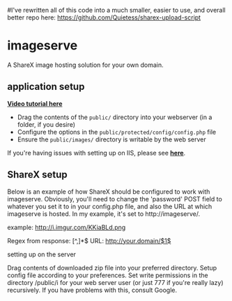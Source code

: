 #I've rewritten all of this code into a much smaller, easier to use, and overall better repo here: https://github.com/Quietess/sharex-upload-script

# imageserve

A ShareX image hosting solution for your own domain.

## application setup

[**Video tutorial here**](https://www.youtube.com/watch?v=GtN79l5AGvQ)

* Drag the contents of the `public/` directory into your webserver (in a folder, if you desire)
* Configure the options in the `public/protected/config/config.php` file
* Ensure the `public/images/` directory is writable by the web server

If you're having issues with setting up on IIS, please see [**here**](https://github.com/aerouk/imageserve/wiki/IIS-Issues).

## ShareX setup

Below is an example of how ShareX should be configured to work with imageserve. Obviously, you'll need to change the 'password' POST field to whatever you set it to in your config.php file, and also the URL at which imageserve is hosted. In my example, it's set to http://imageserve/.

example: http://i.imgur.com/KKiaBLd.png

Regex from response: [^,]*$
URL: http://your.domain/$1$

setting up on the server

Drag contents of downloaded zip file into your preferred directory.
Setup config file according to your preferences.
Set write permissions in the directory /public/i for your web server user (or just 777 if you're really lazy) recursively.
If you have problems with this, consult Google.
